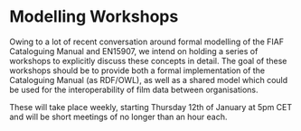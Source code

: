 # Modelling Workshops

Owing to a lot of recent conversation around formal modelling of the FIAF Cataloguing Manual and EN15907, we intend on holding a series of workshops to explicitly discuss these concepts in detail. The goal of these workshops should be to provide both a formal implementation of the Cataloguing Manual (as RDF/OWL), as well as a shared model which could be used for the interoperability of film data between organisations.

These will take place weekly, starting Thursday 12th of January at 5pm CET and will be short meetings of no longer than an hour each. 
